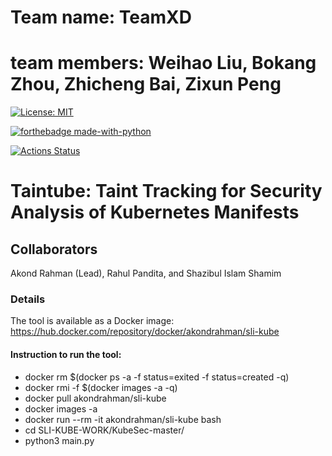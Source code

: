 # Team name: TeamXD
# team members: Weihao Liu, Bokang Zhou, Zhicheng Bai, Zixun Peng




[![License: MIT](https://img.shields.io/badge/License-MIT-yellow.svg)](https://opensource.org/licenses/MIT) 

[![forthebadge made-with-python](http://ForTheBadge.com/images/badges/made-with-python.svg)](https://www.python.org/)

[![Actions Status](https://github.com/paser-group/KubeSec/workflows/Build%20KubeTaint/badge.svg)](https://github.com/Build%20TaintPupp/actions)


# Taintube: Taint Tracking for Security Analysis of Kubernetes Manifests 

## Collaborators 

Akond Rahman (Lead), Rahul Pandita, and Shazibul Islam Shamim 

### Details 

The tool is available as a Docker image: https://hub.docker.com/repository/docker/akondrahman/sli-kube 

#### Instruction to run the tool:

- docker rm $(docker ps -a -f status=exited -f status=created -q)
- docker rmi -f $(docker images -a -q)
- docker pull akondrahman/sli-kube
- docker images -a
- docker run --rm -it akondrahman/sli-kube bash
- cd SLI-KUBE-WORK/KubeSec-master/
- python3 main.py

 
